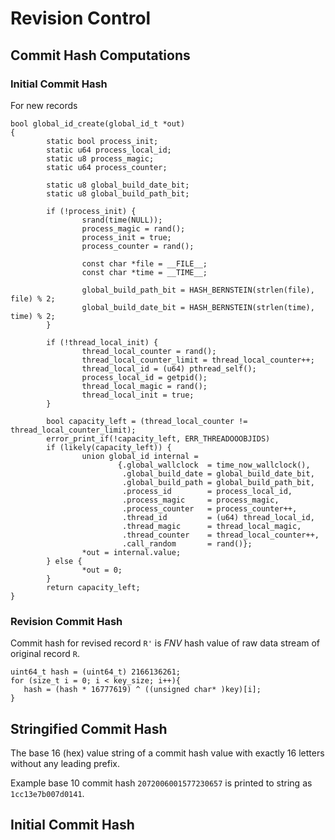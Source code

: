 # Revision Control

## Commit Hash Computations

### Initial Commit Hash

For new records

```
bool global_id_create(global_id_t *out)
{
        static bool process_init;
        static u64 process_local_id;
        static u8 process_magic;
        static u64 process_counter;

        static u8 global_build_date_bit;
        static u8 global_build_path_bit;

        if (!process_init) {
                srand(time(NULL));
                process_magic = rand();
                process_init = true;
                process_counter = rand();

                const char *file = __FILE__;
                const char *time = __TIME__;

                global_build_path_bit = HASH_BERNSTEIN(strlen(file), file) % 2;
                global_build_date_bit = HASH_BERNSTEIN(strlen(time), time) % 2;
        }

        if (!thread_local_init) {
                thread_local_counter = rand();
                thread_local_counter_limit = thread_local_counter++;
                thread_local_id = (u64) pthread_self();
                process_local_id = getpid();
                thread_local_magic = rand();
                thread_local_init = true;
        }

        bool capacity_left = (thread_local_counter != thread_local_counter_limit);
        error_print_if(!capacity_left, ERR_THREADOOOBJIDS)
        if (likely(capacity_left)) {
                union global_id internal =
                        {.global_wallclock  = time_now_wallclock(), 
                         .global_build_date = global_build_date_bit, 
                         .global_build_path = global_build_path_bit, 
                         .process_id        = process_local_id, 
                         .process_magic     = process_magic, 
                         .process_counter   = process_counter++, 
                         .thread_id         = (u64) thread_local_id, 
                         .thread_magic      = thread_local_magic, 
                         .thread_counter    = thread_local_counter++, 
                         .call_random       = rand()};
                *out = internal.value;
        } else {
                *out = 0;
        }
        return capacity_left;
}
``` 

### Revision Commit Hash

Commit hash for revised record `R'` is _FNV_ hash value of raw data stream of original record `R`.

```
uint64_t hash = (uint64_t) 2166136261;
for (size_t i = 0; i < key_size; i++){
   hash = (hash * 16777619) ^ ((unsigned char* )key)[i];
}
```

## Stringified Commit Hash

The base 16 (hex) value string of a commit hash value with exactly 16 letters without any leading prefix.

Example base 10 commit hash `2072006001577230657` is printed to string as `1cc13e7b007d0141`.

## Initial Commit Hash



